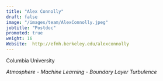 ```yaml
---
title: "Alex Connolly"
draft: false
image: "/images/team/AlexConnolly.jpeg"
jobtitle: "Postdoc"
promoted: true
weight: 16
Website:  http://efmh.berkeley.edu/alexconnolly
---
```


Columbia University

*Atmosphere - Machine Learning - Boundary Layer Turbulence*
